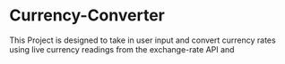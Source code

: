 # Currency-Converter
This Project is designed to take in user input and convert currency rates using live currency readings from the exchange-rate API and 
